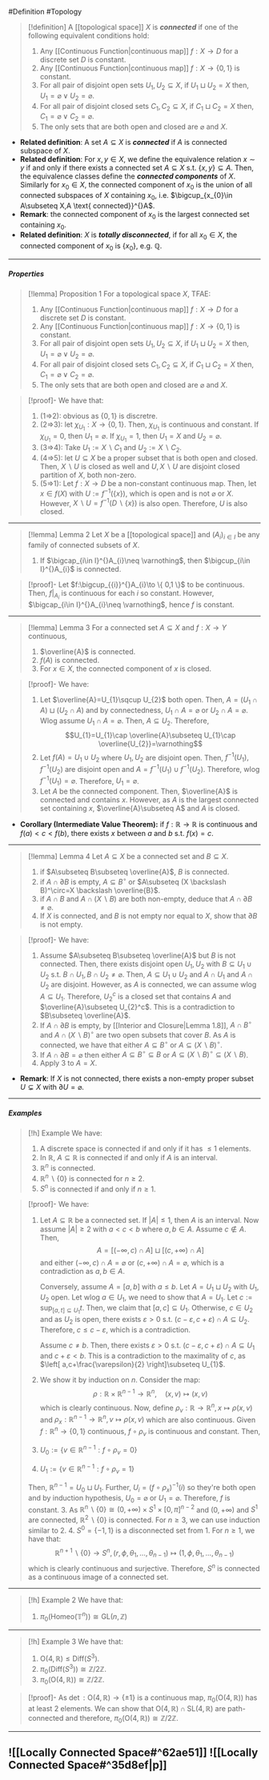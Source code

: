 #Definition #Topology 

> [!definition]
> A [[topological space]] $X$ is ***connected*** if one of the following equivalent conditions hold:
> 1. Any [[Continuous Function|continuous map]] $f:X\to D$ for a discrete set $D$ is constant.
> 2. Any [[Continuous Function|continuous map]] $f:X\to \{ 0,1 \}$ is constant.
> 4. For all pair of disjoint open sets $U_{1},U_{2}\subseteq X$, if $U_{1}\sqcup U_{2}=X$ then, $U_{1}=\varnothing\lor U_{2}=\varnothing$.
> 5. For all pair of disjoint closed sets $C_{1},C_{2}\subseteq X$, if $C_{1}\sqcup C_{2}=X$ then, $C_{1}=\varnothing\lor C_{2}=\varnothing$.
> 6. The only sets that are both open and closed are $\varnothing$ and $X$.
- **Related definition**: A set $A\subseteq X$ is ***connected*** if $A$ is connected subspace of $X$. 
- **Related definition**: For $x,y\in X$, we define the equivalence relation $x\sim y$ if and only if there exists a connected set $A\subseteq X$ s.t. $\{ x,y \}\subseteq A$. Then, the equivalence classes define the ***connected components*** of $X$. Similarly for $x_{0}\in X$, the connected component of $x_{0}$ is the union of all connected subspaces of $X$ containing $x_{0}$, i.e. $\bigcup_{x_{0}\in A\subseteq X,A \text{ connected}}^{}A$.
- **Remark**: the connected component of $x_{0}$ is the largest connected set containing $x_{0}$.
- **Related definition**: $X$ is ***totally disconnected***, if for all $x_{0}\in X$, the connected component of $x_{0}$ is $\{ x_{0} \}$, e.g. $\mathbb{Q}$.
---
##### Properties

> [!lemma] Proposition 1
> For a topological space $X$, TFAE:
> 1. Any [[Continuous Function|continuous map]] $f:X\to D$ for a discrete set $D$ is constant.
> 2. Any [[Continuous Function|continuous map]] $f:X\to \{ 0,1 \}$ is constant.
> 4. For all pair of disjoint open sets $U_{1},U_{2}\subseteq X$, if $U_{1}\sqcup U_{2}=X$ then, $U_{1}=\varnothing\lor U_{2}=\varnothing$.
> 5. For all pair of disjoint closed sets $C_{1},C_{2}\subseteq X$, if $C_{1}\sqcup C_{2}=X$ then, $C_{1}=\varnothing\lor C_{2}=\varnothing$.
> 5. The only sets that are both open and closed are $\varnothing$ and $X$.

> [!proof]-
> We have that:
> 1. (1=>2): obvious as $\{ 0,1 \}$ is discretre.
> 2. (2=>3): let $\chi_{U_{1}}:X\to \{ 0,1 \}$. Then, $\chi_{U_{1}}$ is continuous and constant. If $\chi_{U_{1}}=0$, then $U_{1}=\varnothing$. If $\chi_{U_{1}}=1$, then $U_{1}=X$ and $U_{2}=\varnothing$.
> 3. (3=>4): Take $U_{1}:=X \backslash C_{1}$ and $U_{2}:=X \backslash C_{2}$. 
> 4. (4=>5): let $U\subseteq X$ be a proper subset that is both open and closed. Then, $X \backslash U$ is closed as well and $U,X \backslash U$ are disjoint closed partition of $X$, both non-zero. 
> 5. (5=>1): Let $f:X\to D$ be a non-constant continuous map. Then, let $x\in f(X)$ with $U:=f^{-1}(\{ x \})$, which is open and is not $\varnothing$ or $X$. However, $X \backslash U=f^{-1}(D\backslash \{ x \})$ is also open. Therefore, $U$ is also closed.
---
> [!lemma] Lemma 2
> Let $X$ be a [[topological space]] and $(A_{i})_{i\in I}$ be any family of connected subsets of $X$. 
> 1. If $\bigcap_{i\in I}^{}A_{i}\neq \varnothing$, then $\bigcup_{i\in I}^{}A_{i}$ is connected.

> [!proof]-
> Let $f:\bigcup_{{i}}^{}A_{i}\to \{ 0,1 \}$ to be continuous. Then, $f|_{A_{i}}$ is continuous for each $i$ so constant. However, $\bigcap_{i\in I}^{}A_{i}\neq \varnothing$, hence $f$ is constant.
---

> [!lemma] Lemma 3
> For a connected set $A\subseteq X$ and $f:X\to Y$ continuous, 
> 1. $\overline{A}$ is connected.
> 2. $f(A)$ is connected.
> 3. For $x\in X$, the connected component of $x$ is closed.

> [!proof]-
> We have: 
> 1. Let $\overline{A}=U_{1}\sqcup U_{2}$ both open. Then, $A=(U_{1}\cap A)\sqcup(U_{2}\cap A)$ and by connectedness, $U_{1}\cap A=\varnothing$ or $U_{2}\cap A=\varnothing$. Wlog assume $U_{1}\cap A=\varnothing$. Then, $A\subseteq U_{2}$. Therefore, $$U_{1}=U_{1}\cap \overline{A}\subseteq U_{1}\cap \overline{U_{2}}=\varnothing$$
> 2. Let $f(A)=U_{1}\cup U_{2}$ where $U_{1},U_{2}$ are disjoint open. Then, $f^{-1}(U_{1}),f^{-1}(U_{2})$ are disjoint open and $A=f^{-1}(U_{1})\cup f^{-1}(U_{2})$. Therefore, wlog $f^{-1}(U_{1})=\varnothing$. Therefore, $U_{1}=\varnothing$.
> 3. Let $A$ be the connected component. Then, $\overline{A}$ is connected and contains $x$. However, as $A$ is the largest connected set containing $x$, $\overline{A}\subseteq A$ and $A$ is closed. 
- **Corollary (Intermediate Value Theorem):** if $f:\mathbb{R}\to \mathbb{R}$ is continuous and $f(a)<c<f(b)$, there exists $x$ between $a$ and $b$ s.t. $f(x)=c$.
---
> [!lemma] Lemma 4
> Let $A\subseteq X$ be a connected set and $B\subseteq X$. 
> 1. if $A\subseteq B\subseteq \overline{A}$, $B$ is connected.
> 1. if $A\cap \partial B$ is empty, $A\subseteq B^\circ$ or $A\subseteq (X \backslash B)^\circ=X \backslash \overline{B}$.
> 2. if $A\cap B$ and $A\cap(X \backslash B)$ are both non-empty, deduce that $A\cap \partial B\neq \varnothing$.
> 3. If $X$ is connected, and $B$ is not empty nor equal to $X$, show that $\partial B$ is not empty.

> [!proof]-
> We have:
> 1. Assume $A\subseteq B\subseteq \overline{A}$ but $B$ is not connected. Then, there exists disjoint open $U_{1},U_{2}$ with $B\subseteq U_{1}\cup U_{2}$ s.t. $B\cap U_{1},B\cap U_{2}\neq \varnothing$. Then, $A\subseteq U_{1}\cup U_{2}$ and $A\cap U_{1}$ and $A\cap U_{2}$ are disjoint. However, as $A$ is connected, we can assume wlog $A\subseteq U_{1}$. Therefore, $U_{2}^c$ is a closed set that contains $A$ and $\overline{A}\subseteq U_{2}^c$. This is a contradiction to $B\subseteq \overline{A}$. 
> 2. If $A\cap \partial B$ is empty, by [[Interior and Closure|Lemma 1.8]], $A\cap B^\circ$ and $A\cap(X \backslash B)^\circ$ are two open subsets that cover $B$. As $A$ is connected, we have that either $A\subseteq B^\circ$ or $A\subseteq(X \backslash B)^\circ$.
> 3. If $A\cap \partial B=\varnothing$ then either $A\subseteq B^\circ\subseteq B$ or $A\subseteq(X\backslash B)^\circ\subseteq (X \backslash B)$.
> 4. Apply 3 to $A=X$.
- **Remark**: If $X$ is not connected, there exists a non-empty proper subset $U\subsetneq X$ with $\partial U=\varnothing$.
---
##### Examples
> [!h] Example
> We have: 
> 1. A discrete space is connected if and only if it has $\leq 1$ elements.
> 2. In $\mathbb{R}$, $A\subseteq \mathbb{R}$ is connected if and only if $A$ is an interval.
> 3. $\mathbb{R}^n$ is connected.
> 4. $\mathbb{R}^n \backslash \{ 0 \}$ is connected for $n\geq 2$.
> 5. $S^n$ is connected if and only if $n\geq 1$.

> [!proof]-
> We have:
> 1. Let $A\subseteq \mathbb{R}$ be a connected set. If $\left| A \right|\leq 1$, then $A$ is an interval. Now assume $\left| A \right|\geq 2$ with $a<c<b$ where $a,b\in A$. Assume $c\notin A$. Then, $$A=[(-\infty,c)\cap A]\sqcup[(c,+\infty)\cap A]$$and either $(-\infty,c)\cap A=\varnothing$ or  $(c,+\infty)\cap A=\varnothing$, which is a contradiction as $a,b\in A$.
>    
>    Conversely, assume $A=[a,b]$ with $a\leq b$. Let $A=U_{1}\sqcup U_{2}$ with $U_{1},U_{2}$ open. Let wlog $a\in U_{1}$, we need to show that $A=U_{1}$. Let $c:=\sup_{{[a,t]\subseteq U_{1}}} t$. Then, we claim that $[a,c]\subseteq U_{1}$. Otherwise, $c\in U_{2}$ and as $U_{2}$ is open, there exists $\varepsilon>0$ s.t. $(c-\varepsilon,c+\varepsilon)\cap A\subseteq U_{2}$. Therefore, $c\leq c-\varepsilon$, which is a contradiction.
>    
>    Assume $c\neq b$. Then, there exists $\varepsilon>0$ s.t. $(c-\varepsilon,c+\varepsilon)\cap A\subseteq U_{1}$ and $c+\varepsilon<b$. This is a contradiction to the maximality of $c$, as $\left[ a,c+\frac{\varepsilon}{2} \right]\subseteq U_{1}$. 
>  2. We show it by induction on $n$. Consider the map: $$\rho:\mathbb{R}\times \mathbb{R}^{n-1}\to \mathbb{R}^n,\quad (x,v)\mapsto (x,v)$$which is clearly continuous. Now, define $\rho_{v}:\mathbb{R}\to \mathbb{R}^n, x\mapsto \rho(x,v)$ and $\rho_{x}:\mathbb{R}^{n-1}\to \mathbb{R}^n,v\mapsto \rho(x,v)$ which are also continuous. Given $f:\mathbb{R}^n\to \{ 0,1 \}$ continuous, $f\circ\rho_{v}$ is continuous and constant. Then,
> 	 1. $U_{0}:=\{ v\in \mathbb{R}^{n-1}:f\circ\rho_{v}=0 \}$
> 	 2. $U_{1}:=\{ v\in \mathbb{R}^{n-1}:f\circ\rho_{v}=1 \}$
> 	
> 	Then, $\mathbb{R}^{n-1}=U_{0}\sqcup U_{1}$. Further, $U_{i}=(f\circ\rho_{x})^{-1}(i)$ so they're both open and by induction hypothesis, $U_{0}=\varnothing$ or $U_{1}=\varnothing$. Therefore, $f$ is constant.
> 3. As $\mathbb{R}^n \backslash\{ 0 \}\cong (0,+\infty)\times S^1\times[0,\pi]^{n-2}$ and $(0,+\infty)$ and $S^1$ are connected, $\mathbb{R}^2 \backslash\{ 0 \}$ is connected. For $n\geq 3$, we can use induction similar to 2. 
> 4. $S^0=\{ -1,1 \}$ is a disconnected set from 1. For $n\geq 1$, we have that: $$\mathbb{R}^{n+1} \backslash\{ 0 \}\to S^{n},(r,\phi,\theta_{1},\dots,\theta_{n-1})\mapsto(1,\phi,\theta_{1},\dots,\theta_{n-1})$$which is clearly continuous and surjective. Therefore, $S^n$ is connected as a continuous image of a connected set.
---
> [!h] Example 2
> We have that: 
> 1. $\pi_{0}(\text{Homeo}(\mathbb{T}^{n}))\cong\text{GL}(n,\mathbb{Z})$
---
> [!h] Example 3
> We have that: 
> 1. $\text{O}(4,\mathbb{R})\leq \text{Diff}(S^3)$.
> 2. $\pi_{0}(\text{Diff}(S^3))\cong \mathbb{Z} / 2\mathbb{Z}$.
> 3. $\pi_{0}(\text{O}(4,\mathbb{R}))\cong \mathbb{Z} / 2\mathbb{Z}$.

> [!proof]-
> As $\det:\text{O}(4,\mathbb{R})\to \{ \pm 1 \}$ is a continuous map, $\pi_{0}(\text{O}(4,\mathbb{R}))$ has at least 2 elements. We can show that $\text{O}(4,\mathbb{R})\cap \text{SL}(4,\mathbb{R})$ are path-connected and therefore, $\pi_{0}(\text{O}(4,\mathbb{R}))\cong \mathbb{Z} / 2\mathbb{Z}$.
---
![[Locally Connected Space#^62ae51]]
![[Locally Connected Space#^35d8ef|p]]
---
